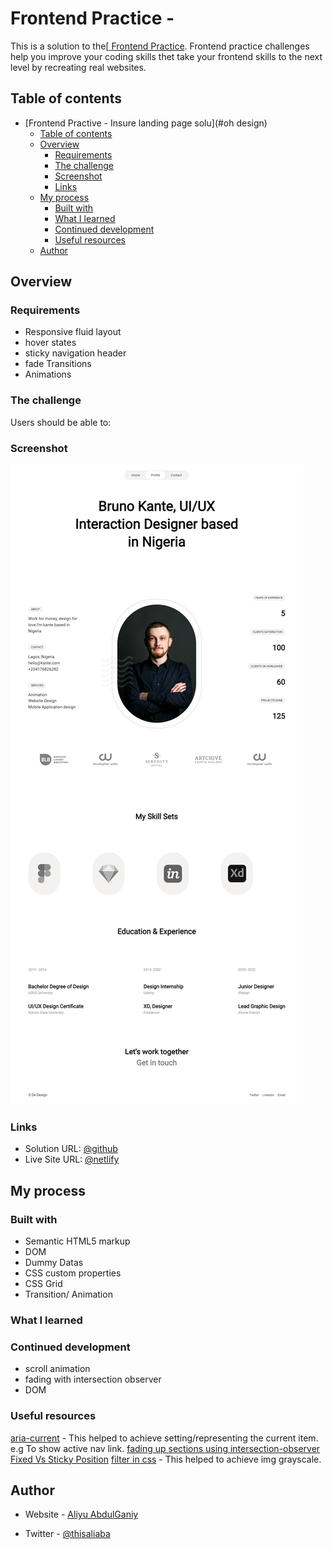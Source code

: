 # Frontend Practice - 
This is a solution to the[[ Frontend Practice](https://www.frontendpractice.com/projects/oh-studio). Frontend practice challenges help you improve your coding skills thet take your frontend skills to the next level by recreating real websites.

## Table of contents

- [Frontend Practive - Insure landing page solu](#oh design)
  - [Table of contents](#table-of-contents)
  - [Overview](#overview)
    - [Requirements](#requirements)
    - [The challenge](#the-challenge)
    - [Screenshot](#screenshot)
    - [Links](#links)
  - [My process](#my-process)
    - [Built with](#built-with)
    - [What I learned](#what-i-learned)
    - [Continued development](#continued-development)
    - [Useful resources](#useful-resources)
  - [Author](#author)


## Overview
### Requirements
- Responsive fluid layout 
- hover states
- sticky navigation header
- fade Transitions
- Animations
### The challenge

Users should be able to:

<!-- - View the optimal layout for the site depending on their device's screen size
- See hover states for all interactive elements on the page -->

### Screenshot

![de design](./img/profile-page.png)


### Links

- Solution URL: [@github](https://github.com/alialaba/DE-DESIGN)
- Live Site URL: [@netlify](https://designer-showcase.netlify.app/)

## My process

### Built with

- Semantic HTML5 markup
- DOM
- Dummy Datas
- CSS custom properties
- CSS Grid
- Transition/ Animation


### What I learned
<!-- - Strengthen my knowledge on BEM pattern for naming convention.
- Understand the trick of min css property and minmax() with grid Css
- Enhance my css positioning skills and usage of pseudo elements -->


### Continued development
- scroll animation
- fading with intersection observer
- DOM
<!-- - Css positioning and pseudo element
- Responsiveness (fluid spacing, layout and fluid font size).  -->

### Useful resources

[aria-current](https://developer.mozilla.org/en-US/docs/Web/Accessibility/ARIA/Attributes/aria-current) - This helped to achieve setting/representing  the current item. e.g To show active nav link.
[fading up sections using intersection-observer](https://dev.to/jslim/fading-up-sections-using-intersection-observer-3fhj)
[Fixed Vs Sticky Position](https://www.kevinpowell.co/article/positition-fixed-vs-sticky/)
[filter in css](https://css-tricks.com/almanac/properties/f/filter/) - This helped to achieve img grayscale.

<!-- - [A Deep Dive Into CSS Grid minmax()]() - This helped me  to achieve a 3 column responsive layout with 3 lines of code. I really liked this pattern and will use it going forward.
- [Background position]() - This is an amazing article which helped me finally understand to position bg images in x and y axis. I'd recommend it to anyone still learning this concept. -->


## Author

- Website - [Aliyu AbdulGaniy](https://www.github.com/alialaba)

- Twitter - [@thisaliaba](https://www.twitter.com/thisaliaba)

